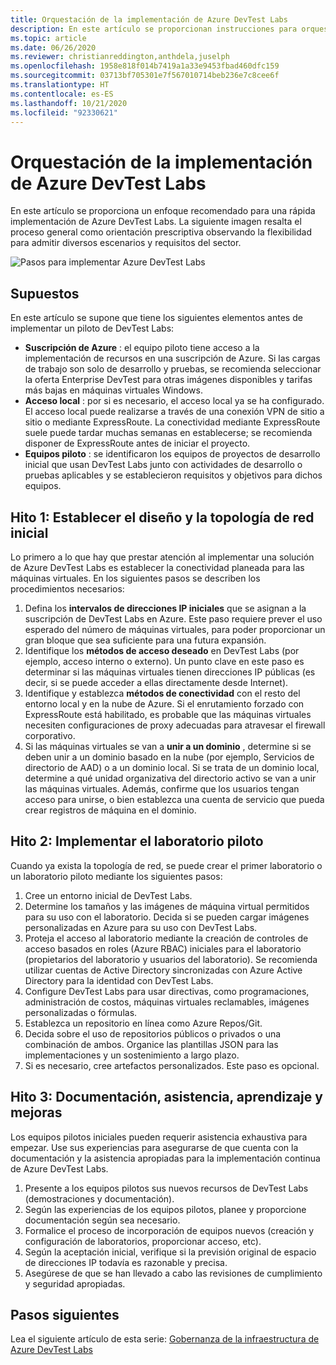 ```yaml
---
title: Orquestación de la implementación de Azure DevTest Labs
description: En este artículo se proporcionan instrucciones para orquestar la implementación de Azure DevTest Labs en su organización.
ms.topic: article
ms.date: 06/26/2020
ms.reviewer: christianreddington,anthdela,juselph
ms.openlocfilehash: 1958e818f014b7419a1a33e9453fbad460dfc159
ms.sourcegitcommit: 03713bf705301e7f567010714beb236e7c8cee6f
ms.translationtype: HT
ms.contentlocale: es-ES
ms.lasthandoff: 10/21/2020
ms.locfileid: "92330621"
---
```

# <a name="orchestrate-the-implementation-of-azure-devtest-labs"></a>Orquestación de la implementación de Azure DevTest Labs
En este artículo se proporciona un enfoque recomendado para una rápida implementación de Azure DevTest Labs. La siguiente imagen resalta el proceso general como orientación prescriptiva observando la flexibilidad para admitir diversos escenarios y requisitos del sector.

![Pasos para implementar Azure DevTest Labs](./media/devtest-lab-guidance-orchestrate-implementation/implementation-steps.png)

## <a name="assumptions"></a>Supuestos
En este artículo se supone que tiene los siguientes elementos antes de implementar un piloto de DevTest Labs:

- **Suscripción de Azure** : el equipo piloto tiene acceso a la implementación de recursos en una suscripción de Azure. Si las cargas de trabajo son solo de desarrollo y pruebas, se recomienda seleccionar la oferta Enterprise DevTest para otras imágenes disponibles y tarifas más bajas en máquinas virtuales Windows.
- **Acceso local** : por si es necesario, el acceso local ya se ha configurado. El acceso local puede realizarse a través de una conexión VPN de sitio a sitio o mediante ExpressRoute. La conectividad mediante ExpressRoute suele puede tardar muchas semanas en establecerse; se recomienda disponer de ExpressRoute antes de iniciar el proyecto.
- **Equipos piloto** : se identificaron los equipos de proyectos de desarrollo inicial que usan DevTest Labs junto con actividades de desarrollo o pruebas aplicables y se establecieron requisitos y objetivos para dichos equipos.

## <a name="milestone-1-establish-initial-network-topology-and-design"></a>Hito 1: Establecer el diseño y la topología de red inicial
Lo primero a lo que hay que prestar atención al implementar una solución de Azure DevTest Labs es establecer la conectividad planeada para las máquinas virtuales. En los siguientes pasos se describen los procedimientos necesarios:

1. Defina los **intervalos de direcciones IP iniciales** que se asignan a la suscripción de DevTest Labs en Azure. Este paso requiere prever el uso esperado del número de máquinas virtuales, para poder proporcionar un gran bloque que sea suficiente para una futura expansión.
2. Identifique los **métodos de acceso deseado** en DevTest Labs (por ejemplo, acceso interno o externo). Un punto clave en este paso es determinar si las máquinas virtuales tienen direcciones IP públicas (es decir, si se puede acceder a ellas directamente desde Internet).
3. Identifique y establezca **métodos de conectividad** con el resto del entorno local y en la nube de Azure. Si el enrutamiento forzado con ExpressRoute está habilitado, es probable que las máquinas virtuales necesiten configuraciones de proxy adecuadas para atravesar el firewall corporativo.
4. Si las máquinas virtuales se van a **unir a un dominio** , determine si se deben unir a un dominio basado en la nube (por ejemplo, Servicios de directorio de AAD) o a un dominio local. Si se trata de un dominio local, determine a qué unidad organizativa del directorio activo se van a unir las máquinas virtuales. Además, confirme que los usuarios tengan acceso para unirse, o bien establezca una cuenta de servicio que pueda crear registros de máquina en el dominio.

## <a name="milestone-2-deploy-the-pilot-lab"></a>Hito 2: Implementar el laboratorio piloto
Cuando ya exista la topología de red, se puede crear el primer laboratorio o un laboratorio piloto mediante los siguientes pasos:

1. Cree un entorno inicial de DevTest Labs.
2. Determine los tamaños y las imágenes de máquina virtual permitidos para su uso con el laboratorio. Decida si se pueden cargar imágenes personalizadas en Azure para su uso con DevTest Labs.
3. Proteja el acceso al laboratorio mediante la creación de controles de acceso basados en roles (Azure RBAC) iniciales para el laboratorio (propietarios del laboratorio y usuarios del laboratorio). Se recomienda utilizar cuentas de Active Directory sincronizadas con Azure Active Directory para la identidad con DevTest Labs.
4. Configure DevTest Labs para usar directivas, como programaciones, administración de costos, máquinas virtuales reclamables, imágenes personalizadas o fórmulas.
5. Establezca un repositorio en línea como Azure Repos/Git.
6. Decida sobre el uso de repositorios públicos o privados o una combinación de ambos. Organice las plantillas JSON para las implementaciones y un sostenimiento a largo plazo.
7. Si es necesario, cree artefactos personalizados. Este paso es opcional. 

## <a name="milestone-3-documentation-support-learn-and-improve"></a>Hito 3: Documentación, asistencia, aprendizaje y mejoras
Los equipos pilotos iniciales pueden requerir asistencia exhaustiva para empezar. Use sus experiencias para asegurarse de que cuenta con la documentación y la asistencia apropiadas para la implementación continua de Azure DevTest Labs.

1. Presente a los equipos pilotos sus nuevos recursos de DevTest Labs (demostraciones y documentación).
2. Según las experiencias de los equipos pilotos, planee y proporcione documentación según sea necesario.
3. Formalice el proceso de incorporación de equipos nuevos (creación y configuración de laboratorios, proporcionar acceso, etc).
4. Según la aceptación inicial, verifique si la previsión original de espacio de direcciones IP todavía es razonable y precisa.
5. Asegúrese de que se han llevado a cabo las revisiones de cumplimiento y seguridad apropiadas.

## <a name="next-steps"></a>Pasos siguientes
Lea el siguiente artículo de esta serie: [Gobernanza de la infraestructura de Azure DevTest Labs](devtest-lab-guidance-governance-resources.md)
